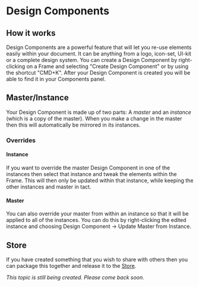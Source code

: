 # Design Components

## How it works

Design Components are a powerful feature that will let you re-use elements easily within your document. It can be anything from a logo, icon-set, UI-kit or a complete design system. You can create a Design Component by right-clicking on a Frame and selecting "Create Design Component" or by using the shortcut "CMD+K". After your Design Component is created you will be able to find it in your Components panel.

## Master/Instance

Your Design Component is made up of two parts: A _master_ and an _instance_ \(which is a copy of the master\). When you make a change in the master then this will automatically be mirrored in its instances.

### Overrides 

#### Instance

If you want to override the master Design Component in one of the instances then select that instance and tweak the elements within the Frame. This will then only be updated within that instance, while keeping the other instances and master in tact.

#### Master

You can also override your master from within an instance so that it will be applied to all of the instances. You can do this by right-clicking the edited instance and choosing Design Component -&gt; Update Master from Instance.

## Store

If you have created something that you wish to share with others then you can package this together and release it to the [Store](https://framer.gitbook.io/framer/~/edit/drafts/-LIzedlX7J4suCCcvNB2/canvas/design-components-wip). 

_This topic is still being created. Please come back soon._ 

